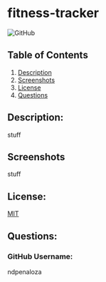 # fitness-tracker

![GitHub](https://img.shields.io/badge/license-MIT-green)

## Table of Contents
  1.  [Description](#Description)
  2.  [Screenshots](#Screenshots)
  3.  [License](#License)
  4.  [Questions](#Questions)

## Description: 
stuff

## Screenshots
stuff

## License:
[MIT](https://opensource.org/licenses/MIT)

## Questions:
### GitHub Username:
ndpenaloza
